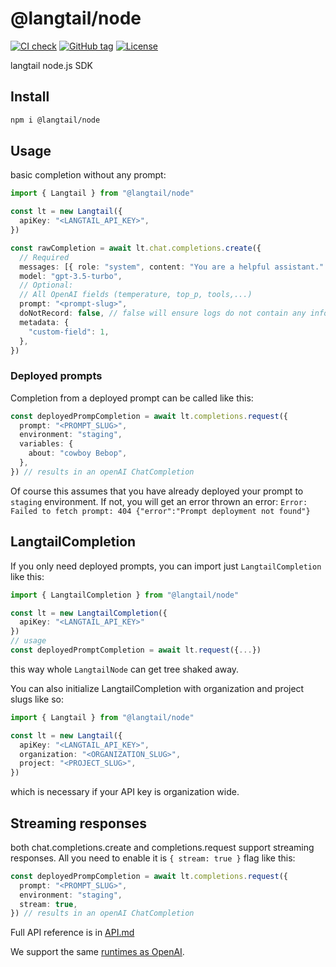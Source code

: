 # @langtail/node

[![CI check](https://github.com/langtail/langtail-node/workflows/CI%20check/badge.svg)](https://github.com/langtail/langtail-node/actions?query=workflow:"CI+check")
[![GitHub tag](https://img.shields.io/github/tag/langtail/langtail-node?include_prereleases=&sort=semver&color=blue)](https://github.com/langtail/langtail-node/releases/)
[![License](https://img.shields.io/badge/License-MIT-blue)](#license)

langtail node.js SDK

## Install

```bash
npm i @langtail/node
```

## Usage

basic completion without any prompt:

```ts
import { Langtail } from "@langtail/node"

const lt = new Langtail({
  apiKey: "<LANGTAIL_API_KEY>",
})

const rawCompletion = await lt.chat.completions.create({
  // Required
  messages: [{ role: "system", content: "You are a helpful assistant." }],
  model: "gpt-3.5-turbo",
  // Optional:
  // All OpenAI fields (temperature, top_p, tools,...)
  prompt: "<prompt-slug>",
  doNotRecord: false, // false will ensure logs do not contain any info about payloads. You can still see the request in the logs, but you cannot see the variables etc.
  metadata: {
    "custom-field": 1,
  },
})
```

### Deployed prompts

Completion from a deployed prompt can be called like this:

```ts
const deployedPrompCompletion = await lt.completions.request({
  prompt: "<PROMPT_SLUG>",
  environment: "staging",
  variables: {
    about: "cowboy Bebop",
  },
}) // results in an openAI ChatCompletion
```

Of course this assumes that you have already deployed your prompt to `staging` environment. If not, you will get an error thrown an error: `Error: Failed to fetch prompt: 404 {"error":"Prompt deployment not found"}`

## LangtailCompletion

If you only need deployed prompts, you can import just `LangtailCompletion` like this:

```ts
import { LangtailCompletion } from "@langtail/node"

const lt = new LangtailCompletion({
  apiKey: "<LANGTAIL_API_KEY>"
})
// usage
const deployedPromptCompletion = await lt.request({...})
```

this way whole `LangtailNode` can get tree shaked away.

You can also initialize LangtailCompletion with organization and project slugs like so:

```ts
import { Langtail } from "@langtail/node"

const lt = new Langtail({
  apiKey: "<LANGTAIL_API_KEY>",
  organization: "<ORGANIZATION_SLUG>",
  project: "<PROJECT_SLUG>",
})
```

which is necessary if your API key is organization wide.

## Streaming responses

both chat.completions.create and completions.request support streaming responses. All you need to enable it is `{ stream: true }` flag like this:

```ts
const deployedPrompCompletion = await lt.completions.request({
  prompt: "<PROMPT_SLUG>",
  environment: "staging",
  stream: true,
}) // results in an openAI ChatCompletion
```

Full API reference is in [API.md](API.md)

We support the same [runtimes as OpenAI](https://github.com/openai/openai-node?tab=readme-ov-file#requirements).
